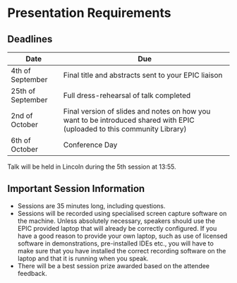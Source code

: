 Presentation Requirements
======================

## Deadlines

Date               | Due
-------------------|------------------------------------------------------
4th of September	 | Final title and abstracts sent to your EPIC liaison
25th of September	 | Full dress-rehearsal of talk completed
2nd of October	   | Final version of slides and notes on how you want to be introduced shared with EPIC (uploaded to this community Library)
6th of October	   | Conference Day

Talk will be held in Lincoln during the 5th session at 13:55.  

## Important Session Information

- Sessions are 35 minutes long, including questions.
- Sessions will be recorded using specialised screen capture software on the machine. Unless absolutely necessary, speakers should use the EPIC provided laptop that will already be correctly configured. If you have a good reason to provide your own laptop, such as use of licensed software in demonstrations, pre-installed IDEs etc., you will have to make sure that you have installed the correct recording software on the laptop and that it is running when you speak.
- There will be a best session prize awarded based on the attendee feedback.
